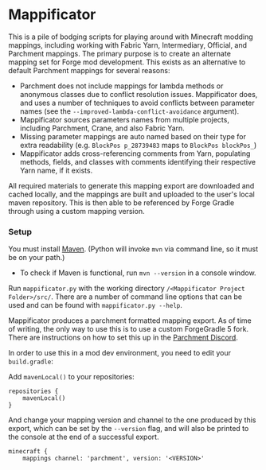 # Mappificator

This is a pile of bodging scripts for playing around with Minecraft modding mappings, including working with Fabric Yarn, Intermediary, Official, and Parchment mappings. The primary purpose is to create an alternate mapping set for Forge mod development. This exists as an alternative to default Parchment mappings for several reasons:

- Parchment does not include mappings for lambda methods or anonymous classes due to conflict resolution issues. Mappificator does, and uses a number of techniques to avoid conflicts between parameter names (see the `--improved-lambda-conflict-avoidance` argument).
- Mappificator sources parameters names from multiple projects, including Parchment, Crane, and also Fabric Yarn.
- Missing parameter mappings are auto named based on their type for extra readability (e.g. `BlockPos p_28739483` maps to `BlockPos blockPos_`)
- Mappificator adds cross-referencing comments from Yarn, populating methods, fields, and classes with comments identifying their respective Yarn name, if it exists.

All required materials to generate this mapping export are downloaded and cached locally, and the mappings are built and uploaded to the user's local maven repository. This is then able to be referenced by Forge Gradle through using a custom mapping version.

### Setup

You must install [Maven](https://maven.apache.org/). (Python will invoke `mvn` via command line, so it must be on your path.)

- To check if Maven is functional, run `mvn --version` in a console window.

Run `mappificator.py` with the working directory `/<Mappificator Project Folder>/src/`. There are a number of command line options that can be used and can be found with `mappificator.py --help`.

Mappificator produces a parchment formatted mapping export. As of time of writing, the only way to use this is to use a custom ForgeGradle 5 fork. There are instructions on how to set this up in the [Parchment Discord](https://discord.com/invite/XXHhhPRUxs).

In order to use this in a mod dev environment, you need to edit your `build.gradle`:

Add `mavenLocal()` to your repositories:

```
repositories {
    mavenLocal()
}
```

And change your mapping version and channel to the one produced by this export, which can be set by the `--version` flag, and will also be printed to the console at the end of a successful export.

```
minecraft {
    mappings channel: 'parchment', version: '<VERSION>'
```